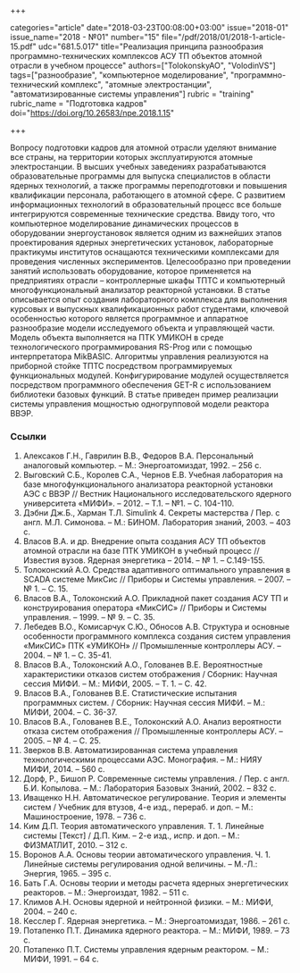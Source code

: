 +++

categories="article"
date="2018-03-23T00:08:00+03:00"
issue="2018-01"
issue_name="2018 - №01"
number="15"
file="/pdf/2018/01/2018-1-article-15.pdf"
udc="681.5.017"
title="Реализация принципа разнообразия программно-технических комплексов АСУ ТП объектов атомной отрасли в учебном процессе"
authors=["TolokonskyAO", "VolodinVS"]
tags=["разнообразие", "компьютерное моделирование", "программно-технический комплекс", "атомные электростанции", "автоматизированные системы управления"]
rubric = "training"
rubric_name = "Подготовка кадров"
doi="https://doi.org/10.26583/npe.2018.1.15"

+++

Вопросу подготовки кадров для атомной отрасли уделяют внимание все страны, на территории которых эксплуатируются атомные электростанции. В высших учебных заведениях разрабатываются образовательные программы для выпуска специалистов в области ядерных технологий, а также программы переподготовки и повышения квалификации персонала, работающего в атомной сфере. С развитием информационных технологий в образовательный процесс все больше интегрируются современные технические средства. Ввиду того, что компьютерное моделирование динамических процессов в оборудовании энергоустановок является одним из важнейших этапов проектирования ядерных энергетических установок, лабораторные практикумы институтов оснащаются техническими комплексами для проведения численных экспериментов. Целесообразно при проведении занятий использовать оборудование, которое применяется на предприятиях отрасли – контроллерные шкафы ТПТС и компьютерный многофункциональный анализатор реакторной установки. В статье описывается опыт создания лабораторного комплекса для выполнения курсовых и выпускных квалификационных работ студентами, ключевой особенностью которого является программное и аппаратное разнообразие модели исследуемого объекта и управляющей части. Модель объекта выполняется на ПТК УМИКОН в среде технологического программирования RS-Prog или с помощью интерпретатора MikBASIC. Алгоритмы управления реализуются на приборной стойке ТПТС посредством программируемых функциональных модулей. Конфигурирование модулей осуществляется посредством программного обеспечения GET-R с использованием библиотеки базовых функций. В статье приведен пример реализации системы управления мощностью одногрупповой модели реактора ВВЭР.

### Ссылки

1. Алексаков Г.Н., Гаврилин В.В., Федоров В.А. Персональный аналоговый компьютер. – М.: Энергоатомиздат, 1992. – 256 с.
2. Выговский С.Б., Королев С.А., Чернов Е.В. Учебная лаборатория на базе многофункционального анализатора реакторной установки АЭС с ВВЭР // Вестник Национального исследовательского ядерного университета «МИФИ». – 2012. – Т.1. – №1. – С. 104-110.
3. Дэбни Дж.Б., Харман Т.Л. Simulink 4. Секреты мастерства / Пер. с англ. М.Л. Симонова. – М.: БИНОМ. Лаборатория знаний, 2003. – 403 с.
4. Власов В.А. и др. Внедрение опыта создания АСУ ТП объектов атомной отрасли на базе ПТК УМИКОН в учебный процесс // Известия вузов. Ядерная энергетика – 2014. – № 1. – С.149-155.
5. Толоконский А.О. Средства адаптивного оптимального управления в SCADA системе МикСис // Приборы и Системы управления. – 2007. – № 1. – С. 15.
6. Власов В.А., Толоконский А.О. Прикладной пакет создания АСУ ТП и конструирования оператора «МикСИС» // Приборы и Системы управления. – 1999. – № 9. – С. 35.
7. Лебедев В.О., Комисарчук С.Ю., Обносов А.В. Структура и основные особенности программного комплекса создания систем управления «МикСИС» ПТК «УМИКОН» // Промышленные контроллеры АСУ. – 2004. – № 1. – С. 35-41.
8. Власов В.А., Толоконский А.О., Голованев В.Е. Вероятностные характеристики отказов систем отображения / Сборник: Научная сессия МИФИ. – М.: МИФИ, 2005. – Т. 1. – С. 42.
9. Власов В.А., Голованев В.Е. Статистические испытания программных систем. / Сборник: Научная сессия МИФИ. – М.: МИФИ, 2004. – С. 36-37.
10. Власов В.А., Голованев В.Е., Толоконский А.О. Анализ вероятности отказа систем отображения // Промышленные контроллеры АСУ. – 2005. – № 4. – С. 25.
11. Зверков В.В. Автоматизированная система управления технологическими процессами АЭС. Монография. – М.: НИЯУ МИФИ, 2014. – 560 с.
12. Дорф, Р., Бишоп Р. Современные системы управления. / Пер. с англ. Б.И. Копылова. – М.: Лаборатория Базовых Знаний, 2002. – 832 с.
13. Иващенко Н.Н. Автоматическое регулирование. Теория и элементы систем / Учебник для втузов, 4-е изд., перераб. и доп. – М.: Машиностроение, 1978. – 736 с.
14. Ким Д.П. Теория автоматического управления. Т. 1. Линейные системы [Текст] / Д.П. Ким. – 2-е изд., испр. и доп. – М.: ФИЗМАТЛИТ, 2010. – 312 с.
15. Воронов А.А. Основы теории автоматического управления. Ч. 1. Линейные системы регулирования одной величины. – М.-Л.: Энергия, 1965. – 395 с.
16. Бать Г.А. Основы теории и методы расчета ядерных энергетических реакторов. – М.: Энергоиздат, 1982. – 511 с.
17. Климов А.Н. Основы ядерной и нейтронной физики. – М.: МИФИ, 2004. – 240 с.
18. Кесслер Г. Ядерная энергетика. – М.: Энергоатомиздат, 1986. – 261 с.
19. Потапенко П.Т. Динамика ядерного реактора. – М.: МИФИ, 1989. – 73 с.
20. Потапенко П.Т. Системы управления ядерным реактором. – М.: МИФИ, 1991. – 64 с.